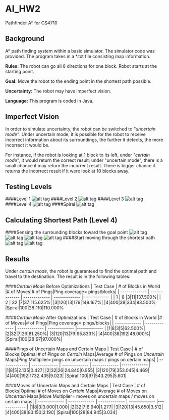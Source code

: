 # AI_HW2
Pathfinder A* for CS4710

## Background
A* path finding system within a basic simulator. The simulator code was provided. The program takes in a *.txt file consisting map information.

**Rules:** The robot can go all 8 directions for one block. Robot starts at the starting point. 

**Goal:** Move the robot to the ending point in the shortest path possible. 

**Uncertainty:** The robot may have imperfect vision. 

**Language:** This program is coded in Java.

## Imperfect Vision
In order to simulate uncertainty, the robot can be switched to *"uncertain mode"*. Under uncertain mode, it is possible for the robot to receive incorrect information about its surroundings, the further it detects, the more incorrect it would be. 

For instance, if the robot is looking at 1 block to its left, under *"certain mode"*, it would return the correct result; under "uncertain mode", there is a small chance it may return the incorrect result. There is bigger chance it returns the incorrect result if it were look at 10 blocks away.

## Testing Levels
####Level 1
![alt tag](https://raw.githubusercontent.com/ss2cp/AI_HW2/master/Results/Level_1.png)
####Level 2
![alt tag](https://raw.githubusercontent.com/ss2cp/AI_HW2/master/Results/Level_2.png)
####Level 3
![alt tag](https://raw.githubusercontent.com/ss2cp/AI_HW2/master/Results/Level_3.png)
####Level 4
![alt tag](https://raw.githubusercontent.com/ss2cp/AI_HW2/master/Results/Level_4.png)
####Spiral
![alt tag](https://raw.githubusercontent.com/ss2cp/AI_HW2/master/Results/Spiral.png)

## Calculating Shortest Path (Level 4)
####Sensing the surrounding blocks toward the goal point
![alt tag](https://raw.githubusercontent.com/ss2cp/AI_HW2/master/Results/Level_4.png)
![alt tag](https://raw.githubusercontent.com/ss2cp/AI_HW2/master/Results/Level_4_1.png)
![alt tag](https://raw.githubusercontent.com/ss2cp/AI_HW2/master/Results/Level_4_2.png)
![alt tag](https://raw.githubusercontent.com/ss2cp/AI_HW2/master/Results/Level_4_3.png)
####Start moving through the shortest path
![alt tag](https://raw.githubusercontent.com/ss2cp/AI_HW2/master/Results/Level_4_4.png)
![alt tag](https://raw.githubusercontent.com/ss2cp/AI_HW2/master/Results/Level_4_5.png)

## Results
Under *certain mode*, the robot is guaranteed to find the optimal path and travel to the destination. 
The result is in the following tables:

####*Certain Mode* Before Optimizations
| Test Case  | # of Blocks in World |# of Moves|# of Pings|Ping coverage= pings/blocks|
| ------------- | ------------- | ------------- | ------------- |------------- |
| 1  | 8  |3|11|137.500%|
| 2  | 32 |7|37|115.625%|
|3|120|13|179|149.167%|
|4|400|38|334|83.500%
|Spiral|100|28|110|110.000%

####*Certain Mode* After Optimizations
| Test Case  | # of Blocks in World |# of Moves|# of Pings|Ping coverage= pings/blocks|
| ------------- | ------------- | ------------- | ------------- |------------- |
|1|8|3|5|62.500%|
|2|32|7|26|81.250%|
|3|120|13|79|65.833%|
|4|400|38|192|48.000%|
|Spiral|100|28|97|97.000%|

####Pings of Uncertain Maps and Certain Maps
| Test Case  | # of Blocks|Optimal # of Pings on *Certain* Maps|Average # of Pings on *Uncertain* Maps|Ping Multiplier= pings on uncertain maps / pings on certain maps|
| ------------- | ------------- | ------------- | ------------- |------------- |
|1|8|5|2.135|0.427|
|2|32|26|24.840|0.955|
|3|120|79|353.045|4.469|
|4|400|192|1732.435|9.023|
|Spiral|100|97|543.295|5.601|

####Moves of Uncertain Maps and Certain Maps
| Test Case  | # of Blocks|Optimal # of Moves on *Certain* Maps|Average # of Moves on *Uncertain* Maps|Move Multiplier= moves on uncertain maps / moves on certain maps|
| ------------- | ------------- | ------------- | ------------- |------------- |
|1|8|3|3.000|1.000|
|2|32|7|8.940|1.277|
|3|120|13|45.650|3.512|
|4|400|38|83.150|2.190|
|Spiral|100|28|84.945|3.034|



